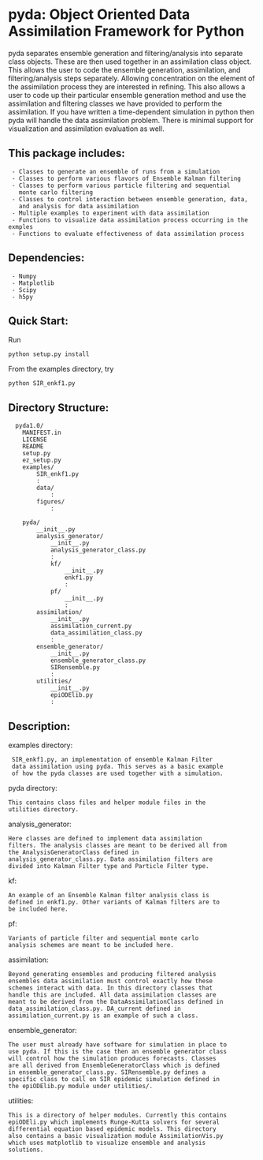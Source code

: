 pyda: Object Oriented Data Assimilation Framework for Python
============================================================

pyda separates ensemble generation and filtering/analysis into
separate class objects. These are then used together in an
assimilation class object. This allows the user to code the ensemble
generation, assimilation, and filtering/analysis steps
separately. Allowing concentration on the element of the assimilation
process they are interested in refining. This also allows a user to
code up their particular ensemble generation method and use the
assimilation and filtering classes we have provided to perform the
assimilation. If you have written a time-dependent simulation in
python then pyda will handle the data assimilation problem. There is
minimal support for visualization and assimilation evaluation as well.

This package includes:
----------------------
     - Classes to generate an ensemble of runs from a simulation
     - Classes to perform various flavors of Ensemble Kalman filtering
     - Classes to perform various particle filtering and sequential 
       monte carlo filtering 
     - Classes to control interaction between ensemble generation, data, 
       and analysis for data assimilation
     - Multiple examples to experiment with data assimilation
     - Functions to visualize data assimilation process occurring in the exmples
     - Functions to evaluate effectiveness of data assimilation process

Dependencies:
-------------
	 - Numpy
	 - Matplotlib
	 - Scipy
	 - h5py

Quick Start:
------------

Run

```
python setup.py install
```
      
From the examples directory, try

```
python SIR_enkf1.py
```

Directory Structure:
--------------------

	  pyda1.0/
		MANIFEST.in
		LICENSE
		README
		setup.py
		ez_setup.py
		examples/
			SIR_enkf1.py
			:
			data/
				:
			figures/
				:

		pyda/
			__init__.py
			analysis_generator/
				__init__.py
				analysis_generator_class.py
				:
				kf/
					__init__.py
					enkf1.py
					:
				pf/
					__init__.py
					:
			assimilation/
				__init__.py
				assimilation_current.py
				data_assimilation_class.py
				:
			ensemble_generator/
				__init__.py
				ensemble_generator_class.py
				SIRensemble.py
				:
			utilities/
				__init__.py
				epiODElib.py
				:
		
Description:
------------

examples directory:
	 
	 SIR_enkf1.py, an implementation of ensemble Kalman Filter
	 data assimilation using pyda. This serves as a basic example
	 of how the pyda classes are used together with a simulation.

pyda directory:
	
	This contains class files and helper module files in the
	utilities directory.

analysis_generator:

	Here classes are defined to implement data assimilation
	filters. The analysis classes are meant to be derived all from
	the AnalysisGeneratorClass defined in
	analysis_generator_class.py. Data assimilation filters are
	divided into Kalman Filter type and Particle Filter type.

kf:

	An example of an Ensemble Kalman filter analysis class is
	defined in enkf1.py. Other variants of Kalman filters are to
	be included here.

pf:

	Variants of particle filter and sequential monte carlo
	analysis schemes are meant to be included here.

assimilation:

	Beyond generating ensembles and producing filtered analysis
	ensembles data assimilation must control exactly how these
	schemes interact with data. In this directory classes that
	handle this are included. All data assimilation classes are
	meant to be derived from the DataAssimilationClass defined in
	data_assimilation_class.py. DA_current defined in
	assimilation_current.py is an example of such a class.

ensemble_generator:

	The user must already have software for simulation in place to
	use pyda. If this is the case then an ensemble generator class
	will control how the simulation produces forecasts. Classes
	are all derived from EnsembleGeneratorClass which is defined
	in ensemble_generator_class.py. SIRensemble.py defines a
	specific class to call on SIR epidemic simulation defined in
	the epiODElib.py module under utilities/.

utilities:

	This is a directory of helper modules. Currently this contains
	epiODEli.py which implements Runge-Kutta solvers for several
	differential equation based epidemic models. This directory
	also contains a basic visualization module AssimilationVis.py
	which uses matplotlib to visualize ensemble and analysis
	solutions.